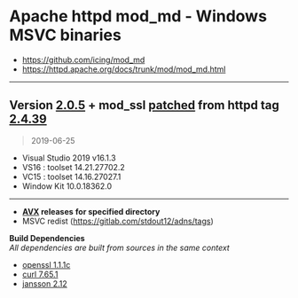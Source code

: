 # Apache httpd mod_md - Windows MSVC binaries #
- https://github.com/icing/mod_md
- https://httpd.apache.org/docs/trunk/mod/mod_md.html

----
## Version [2.0.5](https://github.com/icing/mod_md/tree/v2.0.5) + mod_ssl [patched](https://github.com/icing/mod_md/blob/master/patches/mod_ssl_md2-2.4.x.diff) from httpd tag [2.4.39](https://github.com/apache/httpd/tree/2.4.39)   
> 
> 2019-06-25
- Visual Studio 2019 v16.1.3
- VS16 : toolset 14.21.27702.2
- VC15 : toolset 14.16.27027.1
- Window Kit 10.0.18362.0  
----
- **[AVX](https://msdn.microsoft.com/fr-fr/library/jj620901.aspx) releases** __for specified directory__
- MSVC redist (https://gitlab.com/stdout12/adns/tags)

**Build Dependencies**  
*All dependencies are built from sources in the same context*
 - [openssl 1.1.1c](https://github.com/openssl/openssl/tree/OpenSSL_1_1_1c)
 - [curl 7.65.1](https://github.com/curl/curl/tree/curl-7_65_1)  
 - [jansson 2.12](https://github.com/akheron/jansson/tree/v2.12)
